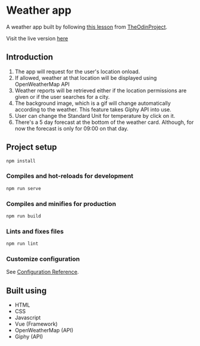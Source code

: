 # Weather app

A weather app built by following [this lesson](https://www.theodinproject.com/courses/javascript/lessons/weather-app) from [TheOdinProject](https://www.theodinproject.com/).

Visit the live version [here](https://clumsynite.github.io/weather-app/)

## Introduction

1. The app will request for the user's location onload.
2. If allowed, weather at that location will be displayed using OpenWeatherMap API
3. Weather reports will be retrieved either if the location permissions are given or if the user searches for a city.
4. The background image, which is a gif will change automatically according to the weather. This feature takes Giphy API into use.
5. User can change the Standard Unit for temperature by click on it.
6. There's a 5 day forecast at the bottom of the weather card. Although, for now the forecast is only for 09:00 on that day.

## Project setup

```js
npm install
```

### Compiles and hot-reloads for development

```js
npm run serve
```

### Compiles and minifies for production

```js
npm run build
```

### Lints and fixes files

```js
npm run lint
```

### Customize configuration

See [Configuration Reference](https://cli.vuejs.org/config/).

## Built using

* HTML
* CSS
* Javascript
* Vue (Framework)
* OpenWeatherMap (API)
* Giphy (API)
